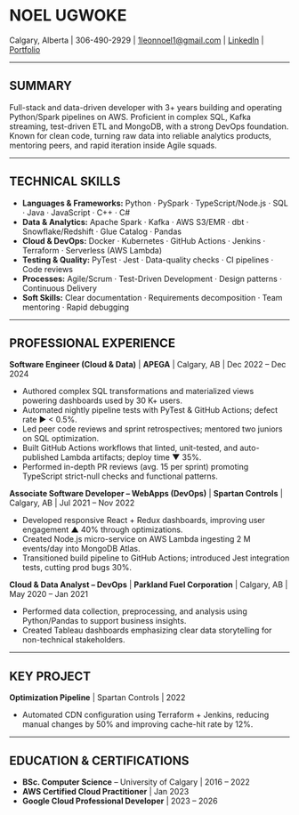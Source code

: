 # NOEL UGWOKE  
Calgary, Alberta | 306-490-2929 | 1leonnoel1@gmail.com | [LinkedIn](https://www.linkedin.com/in/noelugwoke/) | [Portfolio](https://noelugwoke.com/)

---

## SUMMARY  
Full-stack and data-driven developer with 3+ years building and operating Python/Spark pipelines on AWS. Proficient in complex SQL, Kafka streaming, test-driven ETL and MongoDB, with a strong DevOps foundation. Known for clean code, turning raw data into reliable analytics products, mentoring peers, and rapid iteration inside Agile squads.

---

## TECHNICAL SKILLS

- **Languages & Frameworks:** Python · PySpark · TypeScript/Node.js · SQL · Java · JavaScript · C++ · C#
- **Data & Analytics:** Apache Spark · Kafka · AWS S3/EMR · dbt · Snowflake/Redshift · Glue Catalog · Pandas
- **Cloud & DevOps:** Docker · Kubernetes · GitHub Actions · Jenkins · Terraform · Serverless (AWS Lambda)
- **Testing & Quality:** PyTest · Jest · Data-quality checks · CI pipelines · Code reviews
- **Processes:** Agile/Scrum · Test-Driven Development · Design patterns · Continuous Delivery
- **Soft Skills:** Clear documentation · Requirements decomposition · Team mentoring · Rapid debugging

---

## PROFESSIONAL EXPERIENCE

**Software Engineer (Cloud & Data)** | **APEGA** | Calgary, AB | Dec 2022 – Dec 2024  
- Authored complex SQL transformations and materialized views powering dashboards used by 30 K+ users.  
- Automated nightly pipeline tests with PyTest & GitHub Actions; defect rate ► < 0.5%.  
- Led peer code reviews and sprint retrospectives; mentored two juniors on SQL optimization.  
- Built GitHub Actions workflows that linted, unit-tested, and auto-published Lambda artifacts; deploy time ▼ 35%.  
- Performed in-depth PR reviews (avg. 15 per sprint) promoting TypeScript strict-null checks and functional patterns.

**Associate Software Developer – WebApps (DevOps)** | **Spartan Controls** | Calgary, AB | Jul 2021 – Nov 2022  
- Developed responsive React + Redux dashboards, improving user engagement ▲ 40% through optimizations.  
- Created Node.js micro-service on AWS Lambda ingesting 2 M events/day into MongoDB Atlas.  
- Transitioned build pipeline to GitHub Actions; introduced Jest integration tests, cutting prod bugs 30%.

**Cloud & Data Analyst – DevOps** | **Parkland Fuel Corporation** | Calgary, AB | May 2020 – Jan 2021
- Performed data collection, preprocessing, and analysis using Python/Pandas to support business insights.  
- Created Tableau dashboards emphasizing clear data storytelling for non-technical stakeholders.

---

## KEY PROJECT

**Optimization Pipeline** | Spartan Controls | 2022  
- Automated CDN configuration using Terraform + Jenkins, reducing manual changes by 50% and improving cache-hit rate by 12%.

---

## EDUCATION & CERTIFICATIONS

- **BSc. Computer Science** – University of Calgary | 2016 – 2022  
- **AWS Certified Cloud Practitioner** | Jan 2023  
- **Google Cloud Professional Developer** | 2023 – 2026  
